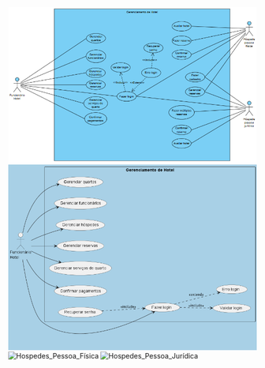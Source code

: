 ![Casos de Uso](img/Casos_de_Uso.png)
![Funcionarios](img/Funcionarios.png)
![Hospedes_Pessoa_Física](img/Hospedes_Pessoa_Física.png)
![Hospedes_Pessoa_Jurídica](img/Hospedes_Pessoa_Jurídica.png)

